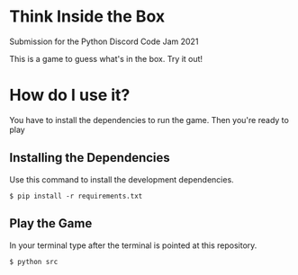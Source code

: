 # Think Inside the Box
Submission for the Python Discord Code Jam 2021

This is a game to guess what's in the box. Try it out!

# How do I use it?

You have to install the dependencies to run the game. Then you're ready to play

## Installing the Dependencies

Use this command to install the development dependencies.

```shell
$ pip install -r requirements.txt
```

## Play the Game

In your terminal type after the terminal is pointed at this repository.

```shell
$ python src
```
